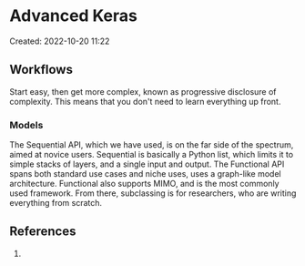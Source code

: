 # Advanced Keras
Created: 2022-10-20 11:22
## Workflows
Start easy, then get more complex, known as progressive disclosure of complexity. This means that you don't need to learn everything up front.

### Models
The Sequential API, which we have used, is on the far side of the spectrum, aimed at novice users. Sequential is basically a Python list, which limits it to simple stacks of layers, and a single input and output. The Functional API spans both standard use cases and niche uses, uses a graph-like model architecture. Functional also supports MIMO, and is the most commonly used framework. From there, subclassing is for researchers, who are writing everything from scratch.



## References
1. 